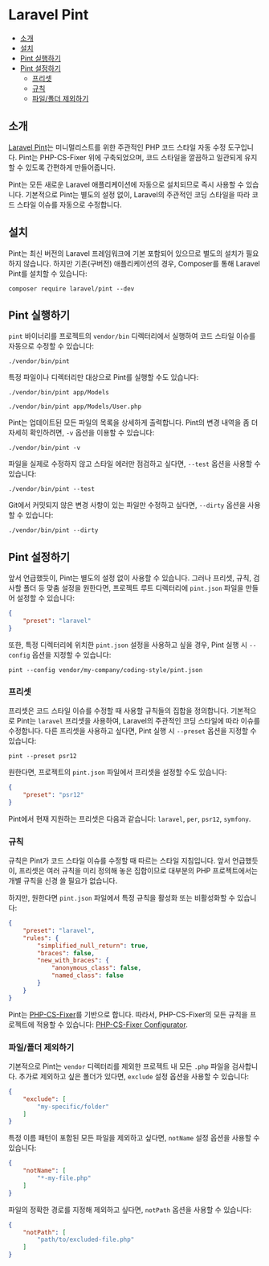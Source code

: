 # Laravel Pint

- [소개](#introduction)
- [설치](#installation)
- [Pint 실행하기](#running-pint)
- [Pint 설정하기](#configuring-pint)
    - [프리셋](#presets)
    - [규칙](#rules)
    - [파일/폴더 제외하기](#excluding-files-or-folders)

<a name="introduction"></a>
## 소개

[Laravel Pint](https://github.com/laravel/pint)는 미니멀리스트를 위한 주관적인 PHP 코드 스타일 자동 수정 도구입니다. Pint는 PHP-CS-Fixer 위에 구축되었으며, 코드 스타일을 깔끔하고 일관되게 유지할 수 있도록 간편하게 만들어줍니다.

Pint는 모든 새로운 Laravel 애플리케이션에 자동으로 설치되므로 즉시 사용할 수 있습니다. 기본적으로 Pint는 별도의 설정 없이, Laravel의 주관적인 코딩 스타일을 따라 코드 스타일 이슈를 자동으로 수정합니다.

<a name="installation"></a>
## 설치

Pint는 최신 버전의 Laravel 프레임워크에 기본 포함되어 있으므로 별도의 설치가 필요하지 않습니다. 하지만 기존(구버전) 애플리케이션의 경우, Composer를 통해 Laravel Pint를 설치할 수 있습니다:

```shell
composer require laravel/pint --dev
```

<a name="running-pint"></a>
## Pint 실행하기

`pint` 바이너리를 프로젝트의 `vendor/bin` 디렉터리에서 실행하여 코드 스타일 이슈를 자동으로 수정할 수 있습니다:

```shell
./vendor/bin/pint
```

특정 파일이나 디렉터리만 대상으로 Pint를 실행할 수도 있습니다:

```shell
./vendor/bin/pint app/Models

./vendor/bin/pint app/Models/User.php
```

Pint는 업데이트된 모든 파일의 목록을 상세하게 출력합니다. Pint의 변경 내역을 좀 더 자세히 확인하려면, `-v` 옵션을 이용할 수 있습니다:

```shell
./vendor/bin/pint -v
```

파일을 실제로 수정하지 않고 스타일 에러만 점검하고 싶다면, `--test` 옵션을 사용할 수 있습니다:

```shell
./vendor/bin/pint --test
```

Git에서 커밋되지 않은 변경 사항이 있는 파일만 수정하고 싶다면, `--dirty` 옵션을 사용할 수 있습니다:

```shell
./vendor/bin/pint --dirty
```

<a name="configuring-pint"></a>
## Pint 설정하기

앞서 언급했듯이, Pint는 별도의 설정 없이 사용할 수 있습니다. 그러나 프리셋, 규칙, 검사할 폴더 등 맞춤 설정을 원한다면, 프로젝트 루트 디렉터리에 `pint.json` 파일을 만들어 설정할 수 있습니다:

```json
{
    "preset": "laravel"
}
```

또한, 특정 디렉터리에 위치한 `pint.json` 설정을 사용하고 싶을 경우, Pint 실행 시 `--config` 옵션을 지정할 수 있습니다:

```shell
pint --config vendor/my-company/coding-style/pint.json
```

<a name="presets"></a>
### 프리셋

프리셋은 코드 스타일 이슈를 수정할 때 사용할 규칙들의 집합을 정의합니다. 기본적으로 Pint는 `laravel` 프리셋을 사용하여, Laravel의 주관적인 코딩 스타일에 따라 이슈를 수정합니다. 다른 프리셋을 사용하고 싶다면, Pint 실행 시 `--preset` 옵션을 지정할 수 있습니다:

```shell
pint --preset psr12
```

원한다면, 프로젝트의 `pint.json` 파일에서 프리셋을 설정할 수도 있습니다:

```json
{
    "preset": "psr12"
}
```

Pint에서 현재 지원하는 프리셋은 다음과 같습니다: `laravel`, `per`, `psr12`, `symfony`.

<a name="rules"></a>
### 규칙

규칙은 Pint가 코드 스타일 이슈를 수정할 때 따르는 스타일 지침입니다. 앞서 언급했듯이, 프리셋은 여러 규칙을 미리 정의해 놓은 집합이므로 대부분의 PHP 프로젝트에서는 개별 규칙을 신경 쓸 필요가 없습니다.

하지만, 원한다면 `pint.json` 파일에서 특정 규칙을 활성화 또는 비활성화할 수 있습니다:

```json
{
    "preset": "laravel",
    "rules": {
        "simplified_null_return": true,
        "braces": false,
        "new_with_braces": {
            "anonymous_class": false,
            "named_class": false
        }
    }
}
```

Pint는 [PHP-CS-Fixer](https://github.com/FriendsOfPHP/PHP-CS-Fixer)를 기반으로 합니다. 따라서, PHP-CS-Fixer의 모든 규칙을 프로젝트에 적용할 수 있습니다: [PHP-CS-Fixer Configurator](https://mlocati.github.io/php-cs-fixer-configurator).

<a name="excluding-files-or-folders"></a>
### 파일/폴더 제외하기

기본적으로 Pint는 `vendor` 디렉터리를 제외한 프로젝트 내 모든 `.php` 파일을 검사합니다. 추가로 제외하고 싶은 폴더가 있다면, `exclude` 설정 옵션을 사용할 수 있습니다:

```json
{
    "exclude": [
        "my-specific/folder"
    ]
}
```

특정 이름 패턴이 포함된 모든 파일을 제외하고 싶다면, `notName` 설정 옵션을 사용할 수 있습니다:

```json
{
    "notName": [
        "*-my-file.php"
    ]
}
```

파일의 정확한 경로를 지정해 제외하고 싶다면, `notPath` 옵션을 사용할 수 있습니다:

```json
{
    "notPath": [
        "path/to/excluded-file.php"
    ]
}
```